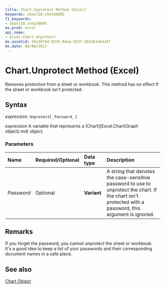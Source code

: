 ```yaml
---
title: Chart.Unprotect Method (Excel)
keywords: vbaxl10.chm148095
f1_keywords:
- vbaxl10.chm148095
ms.prod: excel
api_name:
- Excel.Chart.Unprotect
ms.assetid: 59a367bd-037b-84aa-5b2f-d532614ed347
ms.date: 06/08/2017
---
```



# Chart.Unprotect Method (Excel)

Removes protection from a sheet or workbook. This method has no effect if the sheet or workbook isn't protected.


## Syntax

 _expression_. `Unprotect`( `_Password_` )

 _expression_ A variable that represents a [Chart](Excel.Chart(Graph object).md) object.


### Parameters



|Name|Required/Optional|Data type|Description|
|:-----|:-----|:-----|:-----|
| _Password_|Optional| **Variant**|A string that denotes the case-sensitive password to use to unprotect the chart. If the chart isn't protected with a password, this argument is ignored.|

## Remarks

If you forget the password, you cannot unprotect the sheet or workbook. It's a good idea to keep a list of your passwords and their corresponding document names in a safe place.


## See also


[Chart Object](Excel.Chart(object).md)

